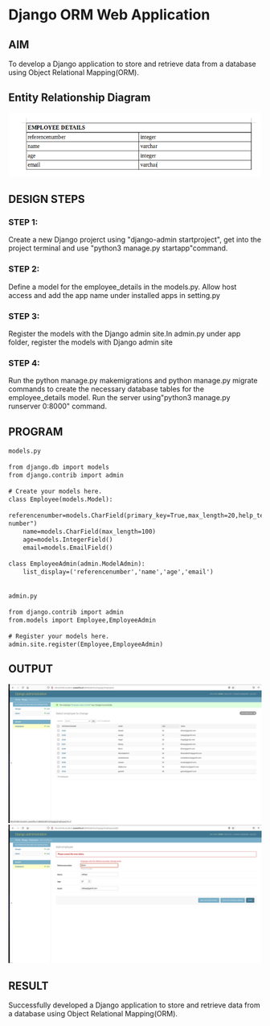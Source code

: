 # Django ORM Web Application

## AIM
To develop a Django application to store and retrieve data from a database using Object Relational Mapping(ORM).

## Entity Relationship Diagram

![image](images/erdigram.png)

## DESIGN STEPS

### STEP 1:

Create a new Django projerct using "django-admin startproject", get into the project
terminal and use "python3 manage.py startapp"command.
### STEP 2:

Define a model for the employee_details in the models.py. Allow host access and add the app name under installed apps in setting.py

### STEP 3:

Register the models with the Django admin site.In admin.py under app folder, register the models with Django admin site

### STEP 4:

Run the python manage.py makemigrations and python manage.py migrate commands to create the necessary database tables for the employee_details model. Run the server using"python3 manage.py runserver 0:8000" command.


## PROGRAM
```
models.py

from django.db import models
from django.contrib import admin

# Create your models here.
class Employee(models.Model):
    referencenumber=models.CharField(primary_key=True,max_length=20,help_text="reference number")
    name=models.CharField(max_length=100)
    age=models.IntegerField()
    email=models.EmailField()

class EmployeeAdmin(admin.ModelAdmin):
    list_display=('referencenumber','name','age','email')


admin.py

from django.contrib import admin
from.models import Employee,EmployeeAdmin

# Register your models here.
admin.site.register(Employee,EmployeeAdmin)
```

## OUTPUT

![images](images/employeetable.png)
![images](images/primarykey.png)


## RESULT

Successfully developed a Django application to store and retrieve data from a database using Object Relational Mapping(ORM).